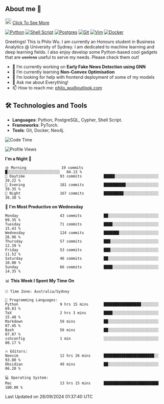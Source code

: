 ## About me 🤗

<a href="#"><img src="https://media.giphy.com/media/hvRJCLFzcasrR4ia7z/giphy.gif" width="20px" height="20px"></a> [Click To See More](https://codeboyphilo.github.io)

[![Python](https://img.shields.io/badge/python-3670A0?style=for-the-badge&logo=python&logoColor=ffdd54)](#)
[![Shell Script](https://img.shields.io/badge/shell_script-%23121011.svg?style=for-the-badge&logo=gnu-bash&logoColor=white)](#)
[![Postgres](https://img.shields.io/badge/postgres-%23316192.svg?style=for-the-badge&logo=postgresql&logoColor=white)](#)
[![Git](https://img.shields.io/badge/git-%23F05033.svg?style=for-the-badge&logo=git&logoColor=white)](#)
[![Vim](https://img.shields.io/badge/VIM-%2311AB00.svg?style=for-the-badge&logo=vim&logoColor=white)](#)
[![Docker](https://img.shields.io/badge/docker-%230db7ed.svg?style=for-the-badge&logo=docker&logoColor=white)](#)

Greetings! This is Philo Wu. I am currently an Honours student in Business Analytics \@ University of Sydney. I am dedicated to machine learning and deep learning fields. I also enjoy develop some Python-based cool gadgets that are ~~useless~~ useful to serve my needs. Please check them out!

- 🔭 I’m currently working on **Early Fake News Detection using GNN**
- 🌱 I’m currently learning **Non-Convex Optimisation**
- 🤔 I’m looking for help with frontend deployment of some of my models
- 💬 Ask me about Everything!
- 📫 How to reach me: philo_wu@outlook.com

## 🛠 Technologies and Tools
- **Languages**: Python, PostgreSQL, Cypher, Shell Script.
- **Frameworks**: PyTorch.
- **Tools**: Git, Docker, Neo4j.

<!--START_SECTION:waka-->
![Code Time](http://img.shields.io/badge/Code%20Time-486%20hrs%2053%20mins-blue)

![Profile Views](http://img.shields.io/badge/Profile%20Views-0-blue)

**I'm a Night 🦉** 

```text
🌞 Morning                19 commits          █░░░░░░░░░░░░░░░░░░░░░░░░   04.13 % 
🌆 Daytime                93 commits          █████░░░░░░░░░░░░░░░░░░░░   20.22 % 
🌃 Evening                181 commits         ██████████░░░░░░░░░░░░░░░   39.35 % 
🌙 Night                  167 commits         █████████░░░░░░░░░░░░░░░░   36.30 % 
```
📅 **I'm Most Productive on Wednesday** 

```text
Monday                   43 commits          ██░░░░░░░░░░░░░░░░░░░░░░░   09.35 % 
Tuesday                  71 commits          ████░░░░░░░░░░░░░░░░░░░░░   15.43 % 
Wednesday                124 commits         ███████░░░░░░░░░░░░░░░░░░   26.96 % 
Thursday                 57 commits          ███░░░░░░░░░░░░░░░░░░░░░░   12.39 % 
Friday                   53 commits          ███░░░░░░░░░░░░░░░░░░░░░░   11.52 % 
Saturday                 46 commits          ██░░░░░░░░░░░░░░░░░░░░░░░   10.00 % 
Sunday                   66 commits          ████░░░░░░░░░░░░░░░░░░░░░   14.35 % 
```


📊 **This Week I Spent My Time On** 

```text
🕑︎ Time Zone: Australia/Sydney

💬 Programming Languages: 
Python                   9 hrs 15 mins       █████████████████░░░░░░░░   69.83 % 
TeX                      2 hrs 3 mins        ████░░░░░░░░░░░░░░░░░░░░░   15.48 % 
Markdown                 59 mins             ██░░░░░░░░░░░░░░░░░░░░░░░   07.45 % 
Bash                     56 mins             ██░░░░░░░░░░░░░░░░░░░░░░░   07.07 % 
sshconfig                1 min               ░░░░░░░░░░░░░░░░░░░░░░░░░   00.17 % 

🔥 Editors: 
Neovim                   12 hrs 26 mins      ███████████████████████░░   93.80 % 
Obsidian                 49 mins             ██░░░░░░░░░░░░░░░░░░░░░░░   06.20 % 

💻 Operating System: 
Mac                      13 hrs 15 mins      █████████████████████████   100.00 % 
```


 Last Updated on 28/09/2024 01:37:40 UTC
<!--END_SECTION:waka-->
